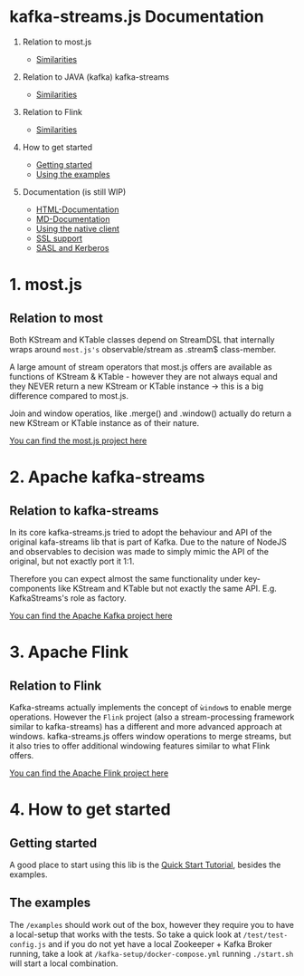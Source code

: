 kafka-streams.js Documentation
==============================

1. Relation to most.js
    * [Similarities](#relation-to-most)

2. Relation to JAVA (kafka) kafka-streams
    * [Similarities](#relation-to-kafka-streams)

3. Relation to Flink
    * [Similarities](#relation-to-flink)

4. How to get started
   * [Getting started](#getting-started)
   * [Using the examples](#the-examples)

5. Documentation (is still WIP)
    * [HTML-Documentation](https://krystianity.github.io/kafka-streams/jsdoc/)
    * [MD-Documentation](doc.md)
    * [Using the native client](native.md)
    * [SSL support](ssl-sasl.md)
    * [SASL and Kerberos](ssl-sasl.md)

# 1. most.js

## Relation to most

Both KStream and KTable classes depend on StreamDSL
that internally wraps around `most.js's` observable/stream
as .stream$ class-member.

A large amount of stream operators that most.js offers
are available as functions of KStream & KTable - however
they are not always equal and they NEVER return a new KStream
or KTable instance -> this is a big difference compared to most.js.

Join and window operatios, like .merge() and .window() actually
do return a new KStream or KTable instance as of their nature.

[You can find the most.js project here](https://github.com/cujojs/most)

# 2. Apache kafka-streams

## Relation to kafka-streams

In its core kafka-streams.js tried to adopt the behaviour and
API of the original kafa-streams lib that is part of Kafka.
Due to the nature of NodeJS and observables to decision was made
to simply mimic the API of the original, but not exactly port it
1:1.

Therefore you can expect almost the same functionality under
key-components like KStream and KTable but not exactly the same
API. E.g. KafkaStreams's role as factory.

[You can find the Apache Kafka project here](https://github.com/apache/kafka)

# 3. Apache Flink

## Relation to Flink

Kafka-streams actually implements the concept of `ẁindow`s to enable merge
operations. However the `Flink` project (also a stream-processing framework
similar to kafka-streams) has a different and more advanced approach at windows.
kafka-streams.js offers window operations to merge streams, but it also tries
to offer additional windowing features similar to what Flink offers.

[You can find the Apache Flink project here](https://github.com/apache/flink)

# 4. How to get started

## Getting started

A good place to start using this lib is
the [Quick Start Tutorial](https://github.com/krystianity/kafka-streams/blob/master/docs/quick-start.md), besides the examples.

## The examples

The `/examples` should work out of the box, however they require
you to have a local-setup that works with the tests. So take
a quick look at `/test/test-config.js` and if you do not yet
have a local Zookeeper + Kafka Broker running, take a look at
`/kafka-setup/docker-compose.yml` running `./start.sh` will
start a local combination.

